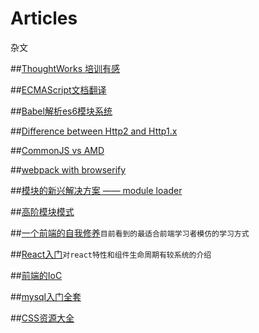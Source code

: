 # Articles
杂文

##[ThoughtWorks 培训有感](https://github.com/bsdfzzzy/Articles/blob/master/ThoughtWorks.md)

##[ECMAScript文档翻译](https://github.com/bsdfzzzy/ECMA262-cn)

##[Babel解析es6模块系统](https://github.com/bsdfzzzy/Articles/blob/master/Babel%E8%A7%A3%E6%9E%90es6%E6%A8%A1%E5%9D%97%E7%B3%BB%E7%BB%9F.md)

##[Difference between Http2 and Http1.x](https://http2.github.io/faq/#what-are-the-key-differences-to-http1x)

##[CommonJS vs AMD](http://tomdale.net/2012/01/amd-is-not-the-answer/)

##[webpack with browserify](https://gist.github.com/substack/68f8d502be42d5cd4942)

##[模块的新兴解决方案 —— module loader](https://github.com/ModuleLoader/es-module-loader)

##[高阶模块模式](http://www.adequatelygood.com/JavaScript-Module-Pattern-In-Depth.html)

##[一个前端的自我修养](http://taobaofed.org/blog/2016/03/23/the-growth-of-front-end/)`目前看到的最适合前端学习者模仿的学习方式`

##[React入门](http://blog.codingplayboy.com/2016/08/20/react/)`对react特性和组件生命周期有较系统的介绍`

##[前端的IoC](http://efe.baidu.com/blog/introduction-about-ioc-in-frontend/)

##[mysql入门全套](http://blog.jobbole.com/104809/)

##[CSS资源大全](https://github.com/jobbole/awesome-css-cn)
